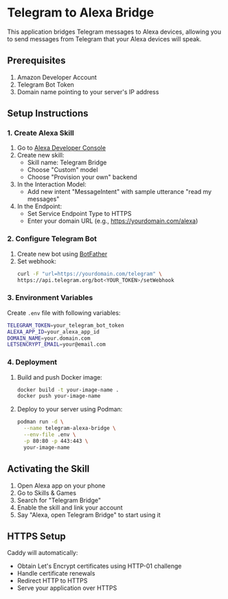 # Telegram to Alexa Bridge

This application bridges Telegram messages to Alexa devices, allowing you to send messages from Telegram that your Alexa devices will speak.

## Prerequisites

1. Amazon Developer Account
2. Telegram Bot Token
3. Domain name pointing to your server's IP address

## Setup Instructions

### 1. Create Alexa Skill

1. Go to [Alexa Developer Console](https://developer.amazon.com/alexa/console/ask)
2. Create new skill:
   - Skill name: Telegram Bridge
   - Choose "Custom" model
   - Choose "Provision your own" backend
3. In the Interaction Model:
   - Add new intent "MessageIntent" with sample utterance "read my messages"
4. In the Endpoint:
   - Set Service Endpoint Type to HTTPS
   - Enter your domain URL (e.g., https://yourdomain.com/alexa)

### 2. Configure Telegram Bot

1. Create new bot using [BotFather](https://core.telegram.org/bots#botfather)
2. Set webhook:
   ```bash
   curl -F "url=https://yourdomain.com/telegram" \
   https://api.telegram.org/bot<YOUR_TOKEN>/setWebhook
   ```

### 3. Environment Variables

Create `.env` file with following variables:

```bash
TELEGRAM_TOKEN=your_telegram_bot_token
ALEXA_APP_ID=your_alexa_app_id
DOMAIN_NAME=your.domain.com
LETSENCRYPT_EMAIL=your@email.com
```

### 4. Deployment

1. Build and push Docker image:
   ```bash
   docker build -t your-image-name .
   docker push your-image-name
   ```

2. Deploy to your server using Podman:
   ```bash
   podman run -d \
     --name telegram-alexa-bridge \
     --env-file .env \
     -p 80:80 -p 443:443 \
     your-image-name
   ```

## Activating the Skill

1. Open Alexa app on your phone
2. Go to Skills & Games
3. Search for "Telegram Bridge"
4. Enable the skill and link your account
5. Say "Alexa, open Telegram Bridge" to start using it

## HTTPS Setup

Caddy will automatically:
- Obtain Let's Encrypt certificates using HTTP-01 challenge
- Handle certificate renewals
- Redirect HTTP to HTTPS
- Serve your application over HTTPS